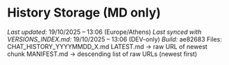 # History Storage (MD only)
*Last updated:* 19/10/2025 – 13:06 (Europe/Athens)
*Last synced with VERSIONS_INDEX.md:* 19/10/2025 – 13:06 (DEV-only)
*Build:* ae82683
Files: CHAT_HISTORY_YYYYMMDD_X.md
LATEST.md -> raw URL of newest chunk
MANIFEST.md -> descending list of raw URLs (newest first)
